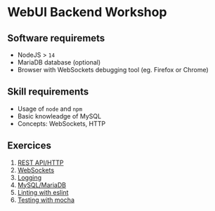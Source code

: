 # WebUI Backend Workshop

## Software requiremets
- NodeJS > `14`
- MariaDB database (optional)
- Browser with WebSockets debugging tool (eg. Firefox or Chrome)

## Skill requirements
- Usage of `node` and `npm`
- Basic knowleadge of MySQL
- Concepts: WebSockets, HTTP

## Exercices
1. [REST API/HTTP](1-http)
2. [WebSockets](2-ws)
3. [Logging](3-logs)
4. [MySQL/MariaDB](4-mysql)
5. [Linting with eslint](5-lint)
6. [Testing with mocha](6-test)
